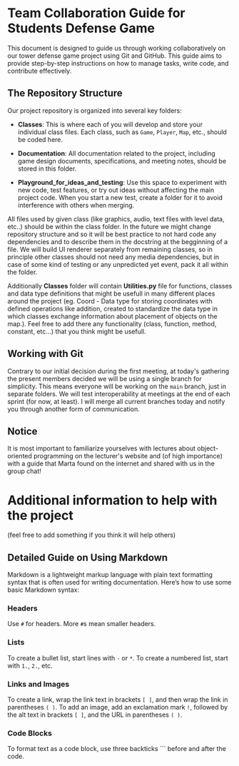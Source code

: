 # Team Collaboration Guide for Students Defense Game

This document is designed to guide us through working collaboratively on our tower defense game project using Git and GitHub. This guide aims to provide step-by-step instructions on how to manage tasks, write code, and contribute effectively.



## The Repository Structure

Our project repository is organized into several key folders:

- **Classes**: This is where each of you will develop and store your individual class files. Each class, such as `Game`, `Player`, `Map`, etc., should be coded here.

- **Documentation**: All documentation related to the project, including game design documents, specifications, and meeting notes, should be stored in this folder.

- **Playground_for_ideas_and_testing**: Use this space to experiment with new code, test features, or try out ideas without affecting the main project code. When you start a new test, create a folder for it to avoid interference with others when merging.

All files used by given class (like graphics, audio, text files with level data, etc..) should be within the class folder. In the future we might change repository structure and so it will be best practice to not hard code any dependencies and to describe them in the docstring at the begginning of a file.
We will build UI renderer separately from remaining classes, so in principle other classes should not need any media dependencies, but in case of some kind of testing or any unpredicted yet event, pack it all within the folder.

Additionally **Classes** folder will contain **Utilities.py** file for functions, classes and data type definitions that might be usefull in many different places around the project (eg. Coord - Data type for storing coordinates with defined operations like addition, created to standardize the data type in which classes exchange information about placement of objects on the map.). Feel free to add there any functionality (class, function, method, constant, etc...) that you think might be usefull.



## Working with Git

Contrary to our initial decision during the first meeting, at today's gathering the present members decided we will be using a single branch for simplicity. This means everyone will be working on the `main` branch, just in separate folders. We will test interoperability at meetings at the end of each sprint (for now, at least). I will merge all current branches today and notify you through another form of communication.



## Notice
It is most important to familiarize yourselves with lectures about object-oriented programming on the lecturer's website and (of high importance) with a guide that Marta found on the internet and shared with us in the group chat!



# Additional information to help with the project
(feel free to add something if you think it will help others)

## Detailed Guide on Using Markdown

Markdown is a lightweight markup language with plain text formatting syntax that is often used for writing documentation. Here’s how to use some basic Markdown syntax:

### Headers
Use `#` for headers. More `#`s mean smaller headers.

### Lists
To create a bullet list, start lines with `-` or `*`.
To create a numbered list, start with `1.`, `2.`, etc.

### Links and Images
To create a link, wrap the link text in brackets `[ ]`, and then wrap the link in parentheses `( )`.
To add an image, add an exclamation mark `!`, followed by the alt text in brackets `[ ]`, and the URL in parentheses `( )`.

### Code Blocks
To format text as a code block, use three backticks ``` before and after the code.